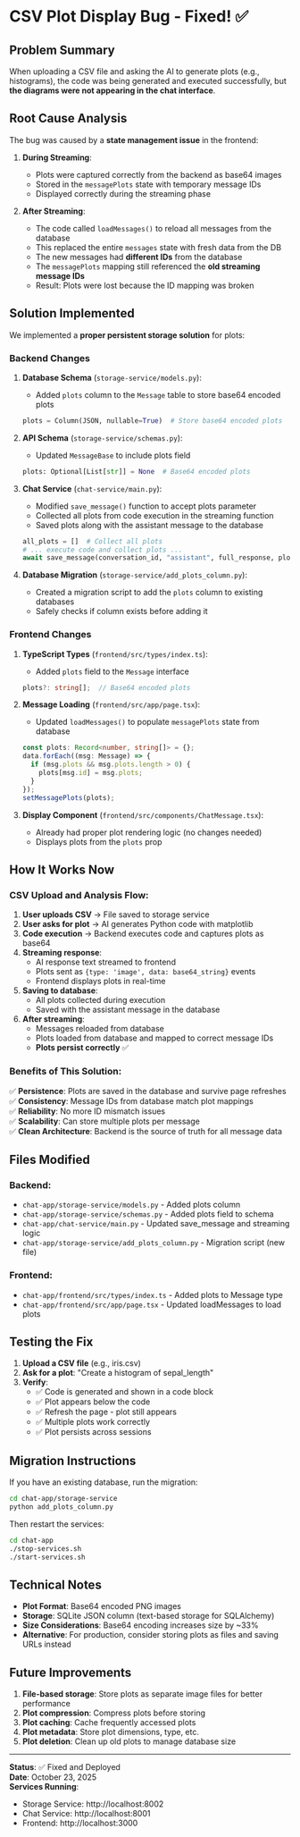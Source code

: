 # CSV Plot Display Bug - Fixed! ✅

## Problem Summary

When uploading a CSV file and asking the AI to generate plots (e.g., histograms), the code was being generated and executed successfully, but **the diagrams were not appearing in the chat interface**.

## Root Cause Analysis

The bug was caused by a **state management issue** in the frontend:

1. **During Streaming**: 
   - Plots were captured correctly from the backend as base64 images
   - Stored in the `messagePlots` state with temporary message IDs
   - Displayed correctly during the streaming phase

2. **After Streaming**:
   - The code called `loadMessages()` to reload all messages from the database
   - This replaced the entire `messages` state with fresh data from the DB
   - The new messages had **different IDs** from the database
   - The `messagePlots` mapping still referenced the **old streaming message IDs**
   - Result: Plots were lost because the ID mapping was broken

## Solution Implemented

We implemented a **proper persistent storage solution** for plots:

### Backend Changes

1. **Database Schema** (`storage-service/models.py`):
   - Added `plots` column to the `Message` table to store base64 encoded plots
   ```python
   plots = Column(JSON, nullable=True)  # Store base64 encoded plots
   ```

2. **API Schema** (`storage-service/schemas.py`):
   - Updated `MessageBase` to include plots field
   ```python
   plots: Optional[List[str]] = None  # Base64 encoded plots
   ```

3. **Chat Service** (`chat-service/main.py`):
   - Modified `save_message()` function to accept plots parameter
   - Collected all plots from code execution in the streaming function
   - Saved plots along with the assistant message to the database
   ```python
   all_plots = []  # Collect all plots
   # ... execute code and collect plots ...
   await save_message(conversation_id, "assistant", full_response, plots=all_plots)
   ```

4. **Database Migration** (`storage-service/add_plots_column.py`):
   - Created a migration script to add the `plots` column to existing databases
   - Safely checks if column exists before adding it

### Frontend Changes

1. **TypeScript Types** (`frontend/src/types/index.ts`):
   - Added `plots` field to the `Message` interface
   ```typescript
   plots?: string[];  // Base64 encoded plots
   ```

2. **Message Loading** (`frontend/src/app/page.tsx`):
   - Updated `loadMessages()` to populate `messagePlots` state from database
   ```typescript
   const plots: Record<number, string[]> = {};
   data.forEach((msg: Message) => {
     if (msg.plots && msg.plots.length > 0) {
       plots[msg.id] = msg.plots;
     }
   });
   setMessagePlots(plots);
   ```

3. **Display Component** (`frontend/src/components/ChatMessage.tsx`):
   - Already had proper plot rendering logic (no changes needed)
   - Displays plots from the `plots` prop

## How It Works Now

### CSV Upload and Analysis Flow:

1. **User uploads CSV** → File saved to storage service
2. **User asks for plot** → AI generates Python code with matplotlib
3. **Code execution** → Backend executes code and captures plots as base64
4. **Streaming response**:
   - AI response text streamed to frontend
   - Plots sent as `{type: 'image', data: base64_string}` events
   - Frontend displays plots in real-time
5. **Saving to database**:
   - All plots collected during execution
   - Saved with the assistant message in the database
6. **After streaming**:
   - Messages reloaded from database
   - Plots loaded from database and mapped to correct message IDs
   - **Plots persist correctly** ✅

### Benefits of This Solution:

✅ **Persistence**: Plots are saved in the database and survive page refreshes  
✅ **Consistency**: Message IDs from database match plot mappings  
✅ **Reliability**: No more ID mismatch issues  
✅ **Scalability**: Can store multiple plots per message  
✅ **Clean Architecture**: Backend is the source of truth for all message data  

## Files Modified

### Backend:
- `chat-app/storage-service/models.py` - Added plots column
- `chat-app/storage-service/schemas.py` - Added plots field to schema
- `chat-app/chat-service/main.py` - Updated save_message and streaming logic
- `chat-app/storage-service/add_plots_column.py` - Migration script (new file)

### Frontend:
- `chat-app/frontend/src/types/index.ts` - Added plots to Message type
- `chat-app/frontend/src/app/page.tsx` - Updated loadMessages to load plots

## Testing the Fix

1. **Upload a CSV file** (e.g., iris.csv)
2. **Ask for a plot**: "Create a histogram of sepal_length"
3. **Verify**:
   - ✅ Code is generated and shown in a code block
   - ✅ Plot appears below the code
   - ✅ Refresh the page - plot still appears
   - ✅ Multiple plots work correctly
   - ✅ Plot persists across sessions

## Migration Instructions

If you have an existing database, run the migration:

```bash
cd chat-app/storage-service
python add_plots_column.py
```

Then restart the services:

```bash
cd chat-app
./stop-services.sh
./start-services.sh
```

## Technical Notes

- **Plot Format**: Base64 encoded PNG images
- **Storage**: SQLite JSON column (text-based storage for SQLAlchemy)
- **Size Considerations**: Base64 encoding increases size by ~33%
- **Alternative**: For production, consider storing plots as files and saving URLs instead

## Future Improvements

1. **File-based storage**: Store plots as separate image files for better performance
2. **Plot compression**: Compress plots before storing
3. **Plot caching**: Cache frequently accessed plots
4. **Plot metadata**: Store plot dimensions, type, etc.
5. **Plot deletion**: Clean up old plots to manage database size

---

**Status**: ✅ Fixed and Deployed  
**Date**: October 23, 2025  
**Services Running**: 
- Storage Service: http://localhost:8002
- Chat Service: http://localhost:8001
- Frontend: http://localhost:3000
